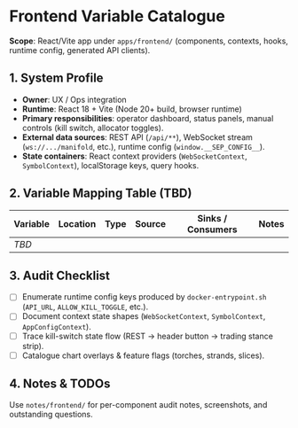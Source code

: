 # Frontend Variable Catalogue

**Scope**: React/Vite app under `apps/frontend/` (components, contexts, hooks, runtime config, generated API clients).

## 1. System Profile
- **Owner**: UX / Ops integration
- **Runtime**: React 18 + Vite (Node 20+ build, browser runtime)
- **Primary responsibilities**: operator dashboard, status panels, manual controls (kill switch, allocator toggles).
- **External data sources**: REST API (`/api/**`), WebSocket stream (`ws://.../manifold`, etc.), runtime config (`window.__SEP_CONFIG__`).
- **State containers**: React context providers (`WebSocketContext`, `SymbolContext`), localStorage keys, query hooks.

## 2. Variable Mapping Table (TBD)
| Variable | Location | Type | Source | Sinks / Consumers | Notes |
| --- | --- | --- | --- | --- | --- |
| _TBD_ | | | | | |

## 3. Audit Checklist
- [ ] Enumerate runtime config keys produced by `docker-entrypoint.sh` (`API_URL`, `ALLOW_KILL_TOGGLE`, etc.).
- [ ] Document context state shapes (`WebSocketContext`, `SymbolContext`, `AppConfigContext`).
- [ ] Trace kill-switch state flow (REST → header button → trading stance strip).
- [ ] Catalogue chart overlays & feature flags (torches, strands, slices).

## 4. Notes & TODOs
Use `notes/frontend/` for per-component audit notes, screenshots, and outstanding questions.
